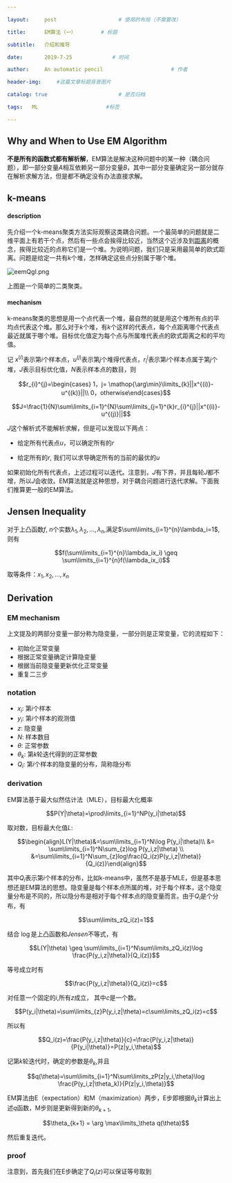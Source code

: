 ```yaml
---

layout:     post                    # 使用的布局（不需要改）

title:      EM算法（一）        # 标题 

subtitle:   介绍和推导

date:       2019-7-25             # 时间

author:     An automatic pencil                      # 作者

header-img:     #这篇文章标题背景图片

catalog: true                       # 是否归档

tags:   ML                      #标签

---
```


## Why and When to Use EM Algorithm

**不是所有的函数式都有解析解**，EM算法是解决这种问题中的某一种（耦合问题），即一部分变量$A$相互依赖另一部分变量$B$，其中一部分变量确定另一部分就存在解析求解方法，但是都不确定没有办法直接求解。

## k-means

#### description

先介绍一个k-means聚类方法实际观察这类耦合问题。一个最简单的问题就是二维平面上有若干个点，然后有一些点会挨得比较近，当然这个近涉及到[距离](https://en.wikipedia.org/wiki/Distance)的概念，挨得比较近的点称它们是一个堆。为说明问题，我们只是采用最简单的欧式距离。问题是给定一共有$k$个堆，怎样确定这些点分别属于哪个堆。

![eemQgI.png](https://s2.ax1x.com/2019/07/25/eemQgI.png)

上图是一个简单的二类聚类。

#### mechanism 

k-means聚类的思想是用一个点代表一个堆，最自然的就是用这个堆所有点的平均点代表这个堆。那么对于$k$个堆，有$k$个这样的代表点，每个点距离哪个代表点最近就属于哪个堆。目标优化值定为每个点与所属堆代表点的欧式距离之和的平均值。

记 $x^{(i)}$表示第$i$个样本点，$u^{(j)}$表示第$j$个堆得代表点，$r_{i}^{j}$表示第$i$个样本点属于第$j$个堆，$J$表示目标优化值，$N$表示样本点的数目，则

$$r_{i}^{j}=\begin{cases} 1，j= \mathop{\arg\min}\limits_{k}||x^{(i)}-u^{(k)}||\\ 0，otherwise\end{cases}$$

$$J=\frac{1}{N}\sum\limits_{i=1}^{N}\sum\limits_{j=1}^{k}r_{i}^{j}||x^{(i)}-u^{(j)}||$$

$J$这个解析式不能解析求解，但是可以发现以下两点：

* 给定所有代表点$u$，可以确定所有的$r$

* 给定所有的$r$, 我们可以求导确定所有的当前的最优的$u$

如果初始化所有代表点，上述过程可以迭代。注意到，$J$有下界，并且每轮$J$都不增，所以$J$会收敛。EM算法就是这种思想，对于耦合问题进行迭代求解。下面我们推算更一般的EM算法。

## Jensen Inequality

对于上凸函数$f$, $n$个实数$\lambda_1,\lambda_2,…,\lambda_n$,满足$\sum\limits_{i=1}^{n}\lambda_i=1$,则有

$$f(\sum\limits_{i=1}^{n}\lambda_ix_i) \geq \sum\limits_{i=1}^{n}f(\lambda_ix_i)$$ 

取等条件：$x_1,x_2,…,x_n$

## Derivation

### EM mechanism

上文提及的两部分变量一部分称为隐变量，一部分则是正常变量，它的流程如下：

* 初始化正常变量
* 根据正常变量确定计算隐变量
* 根据当前隐变量更新优化正常变量
* 重复二三步

### notation

* $x_i$: 第$i$个样本
* $y_i$: 第$i$个样本的观测值
* $z$: 隐变量
* $N$: 样本数目
* $\theta$: 正常参数
* $\theta_k$: 第$k$轮迭代得到的正常参数
* $Q_i$: 第$i$个样本的隐变量的分布，简称隐分布

### derivation

EM算法基于最大似然估计法（MLE），目标最大化概率

$$P(Y|\theta)=\prod\limits_{i=1}^NP(y_i|\theta)$$

取对数，目标最大化值$L$:

$$\begin{align}L(Y|\theta)&=\sum\limits_{i=1}^N\log P(y_i|\theta)\\  &= \sum\limits_{i=1}^N\sum_{z}log P(y_i,z|\theta) \\ &=\sum\limits_{i=1}^N\sum_{z}log\frac{Q_i(z)P(y_i,z|\theta)}{Q_i(z)}\end{align}$$

其中$Q_i$表示第$i$个样本的分布，比如k-means中，虽然不是基于MLE，但是基本思想还是EM算法的思想。隐变量是每个样本点所属的堆，对于每个样本，这个隐变量分布是不同的，所以隐分布是相对于每个样本点的隐变量而言。由于$Q_i$是个分布，有

$$\sum\limits_zQ_i(z)=1$$

结合 $\log$是上凸函数和$Jensen$不等式，有

$$L(Y|\theta) \geq \sum\limits_{i=1}^N\sum\limits_zQ_i(z)\log \frac{P(y_i,z|\theta)}{Q_i(z)}$$

等号成立时有

$$\frac{P(y_i,z|\theta)}{Q_i(z)}=c$$

对任意一个固定的$i$,所有$z$成立， 其中$c$是一个数。

$$P(y_i|\theta)=\sum\limits_{z}P(y_i,z|\theta)=c\sum\limits_zQ_i(z)=c$$

所以有

$$Q_i(z)=\frac{P(y_i,z|\theta)}{c}=\frac{P(y_i,z|\theta)}{P(y_i|\theta)}=P(z|y_i,\theta)$$

记第$k$轮迭代时，确定的参数是$\theta_k$,并且

$$q(\theta)=\sum\limits_{i=1}^N\sum\limits_zP(z|y_i,\theta)\log \frac{P(y_i,z|\theta_k)}{P(z|y_i,\theta)}$$

EM算法由E（expectation）和M（maximization）两步，E步即根据$\theta_k$计算出上述$q$函数，M步则是更新得到新的$\theta_{k+1}$,

$$\theta_{k+1} = \arg \max\limits_\theta q(\theta)$$

然后重复迭代。

### proof

注意到，首先我们在E步确定了$Q_i(z)$可以保证等号取到